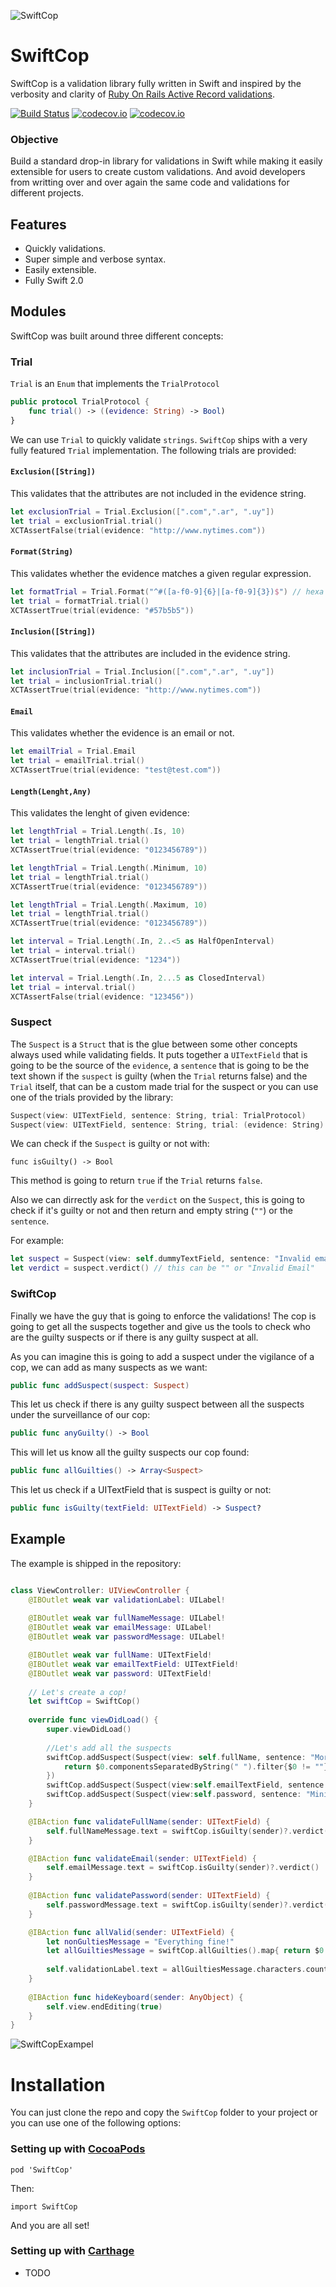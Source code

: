 ![SwiftCop](swiftCop.png)

# SwiftCop

SwiftCop is a validation library fully written in Swift and inspired by the verbosity and clarity of [Ruby On Rails Active Record validations](http://guides.rubyonrails.org/active_record_validations.html).

[![Build Status](https://travis-ci.org/andresinaka/SwiftCop.svg)](https://travis-ci.org/andresinaka/SwiftCop) [![codecov.io](https://codecov.io/github/andresinaka/SwiftCop/badge.svg?branch=master)](https://codecov.io/github/andresinaka/SwiftCop?branch=master) [![codecov.io](https://img.shields.io/badge/pod-v0.0.1-brightgreen.svg)]()

### Objective

Build a standard drop-in library for validations in Swift while making it easily extensible for users to create custom validations. And avoid developers from writting over and over again the same code and validations for different projects.

## Features

- Quickly validations.
- Super simple and verbose syntax.
- Easily extensible.
- Fully Swift 2.0

## Modules

SwiftCop was built around three different concepts:

### Trial

```Trial``` is an ```Enum``` that implements the ```TrialProtocol```

```swift
public protocol TrialProtocol {
	func trial() -> ((evidence: String) -> Bool)
}
```

We can use ```Trial``` to quickly validate ```strings```. ```SwiftCop``` ships with a very fully featured ```Trial``` implementation. The following trials are provided:

#### ```Exclusion([String])```
This validates that the attributes are not included in the evidence string.

```swift
let exclusionTrial = Trial.Exclusion([".com",".ar", ".uy"])
let trial = exclusionTrial.trial()
XCTAssertFalse(trial(evidence: "http://www.nytimes.com"))
```

#### ```Format(String)```
This validates whether the evidence matches a given regular expression.

```swift
let formatTrial = Trial.Format("^#([a-f0-9]{6}|[a-f0-9]{3})$") // hexa number with #
let trial = formatTrial.trial()		
XCTAssertTrue(trial(evidence: "#57b5b5"))
```

#### ```Inclusion([String])```
This validates that the attributes are included in the evidence string.

```swift
let inclusionTrial = Trial.Inclusion([".com",".ar", ".uy"])
let trial = inclusionTrial.trial()
XCTAssertTrue(trial(evidence: "http://www.nytimes.com"))
```

#### ```Email```
This validates whether the evidence is an email or not.

```swift
let emailTrial = Trial.Email
let trial = emailTrial.trial()
XCTAssertTrue(trial(evidence: "test@test.com"))
```

#### ```Length(Lenght,Any)```
This validates the lenght of given evidence:

```swift
let lengthTrial = Trial.Length(.Is, 10)
let trial = lengthTrial.trial()
XCTAssertTrue(trial(evidence: "0123456789"))
```
```swift
let lengthTrial = Trial.Length(.Minimum, 10)
let trial = lengthTrial.trial()
XCTAssertTrue(trial(evidence: "0123456789"))
```
```swift
let lengthTrial = Trial.Length(.Maximum, 10)
let trial = lengthTrial.trial()		
XCTAssertTrue(trial(evidence: "0123456789"))
```
```swift
let interval = Trial.Length(.In, 2..<5 as HalfOpenInterval)
let trial = interval.trial()
XCTAssertTrue(trial(evidence: "1234"))
```
```swift
let interval = Trial.Length(.In, 2...5 as ClosedInterval)
let trial = interval.trial()
XCTAssertFalse(trial(evidence: "123456"))
```

### Suspect

The ```Suspect``` is a ```Struct``` that is the glue between some other concepts always used while validating fields. It puts together a ```UITextField``` that is going to be the source of the ```evidence```, a ```sentence``` that is going to be the text shown if the ```suspect``` is guilty (when the ```Trial``` returns false) and the ```Trial``` itself, that can be a custom made trial for the suspect or you can use one of the trials provided by the library:

```swift
Suspect(view: UITextField, sentence: String, trial: TrialProtocol)
Suspect(view: UITextField, sentence: String, trial: (evidence: String) -> Bool)
```

We can check if the ```Suspect``` is guilty or not with:

```
func isGuilty() -> Bool
```

This method is going to return ```true``` if the ```Trial``` returns ```false```.

Also we can dirrectly ask for the ```verdict``` on the ```Suspect```, this is going to check if it's guilty or not and then return and empty string (```""```) or the ```sentence```.

For example: 

```swift
let suspect = Suspect(view: self.dummyTextField, sentence: "Invalid email", trial: .Email)		
let verdict = suspect.verdict() // this can be "" or "Invalid Email"
```

### SwiftCop

Finally we have the guy that is going to enforce the validations! The cop is going to get all the suspects together and give us the tools to check who are the guilty suspects or if there is any guilty suspect at all.

As you can imagine this is going to add a suspect under the vigilance of a cop, we can add as many suspects as we want:

```swift
public func addSuspect(suspect: Suspect)
```

This let us check if there is any guilty suspect between all the suspects under the surveillance of our cop:

```swift
public func anyGuilty() -> Bool
```

This will let us know all the guilty suspects our cop found:

```swift
public func allGuilties() -> Array<Suspect>
```

This let us check if a UITextField that is suspect is guilty or not:

```swift
public func isGuilty(textField: UITextField) -> Suspect?
```

## Example

The example is shipped in the repository:

```Swift

class ViewController: UIViewController {
	@IBOutlet weak var validationLabel: UILabel!
	
	@IBOutlet weak var fullNameMessage: UILabel!
	@IBOutlet weak var emailMessage: UILabel!
	@IBOutlet weak var passwordMessage: UILabel!

	@IBOutlet weak var fullName: UITextField!
	@IBOutlet weak var emailTextField: UITextField!
	@IBOutlet weak var password: UITextField!
	
	// Let's create a cop!
	let swiftCop = SwiftCop()
	
	override func viewDidLoad() {
		super.viewDidLoad()
		
		//Let's add all the suspects
		swiftCop.addSuspect(Suspect(view: self.fullName, sentence: "More Than Two Words Needed"){
			return $0.componentsSeparatedByString(" ").filter{$0 != ""}.count >= 2
		})
		swiftCop.addSuspect(Suspect(view:self.emailTextField, sentence: "Invalid email", trial: Trial.Email))
		swiftCop.addSuspect(Suspect(view:self.password, sentence: "Minimum 4 Characters", trial: Trial.Length(.Minimum, 4)))
	}

	@IBAction func validateFullName(sender: UITextField) {
		self.fullNameMessage.text = swiftCop.isGuilty(sender)?.verdict()
	}

	@IBAction func validateEmail(sender: UITextField) {
		self.emailMessage.text = swiftCop.isGuilty(sender)?.verdict()
	}
	
	@IBAction func validatePassword(sender: UITextField) {
		self.passwordMessage.text = swiftCop.isGuilty(sender)?.verdict()
	}

	@IBAction func allValid(sender: UITextField) {
		let nonGultiesMessage = "Everything fine!"
		let allGuiltiesMessage = swiftCop.allGuilties().map{ return $0.sentence}.joinWithSeparator("\n")
		
		self.validationLabel.text = allGuiltiesMessage.characters.count > 0 ? allGuiltiesMessage : nonGultiesMessage
	}
	
	@IBAction func hideKeyboard(sender: AnyObject) {
		self.view.endEditing(true)
	}
}
```

![SwiftCopExampel](swiftCopExample.gif)

# Installation

You can just clone the repo and copy the ```SwiftCop``` folder to your project or you can use one of the following options:

### Setting up with [CocoaPods](http://cocoapods.org/)

```
pod 'SwiftCop'
```

Then:

``` 
import SwiftCop
```

And you are all set! 

### Setting up with [Carthage](https://github.com/Carthage/Carthage)

- TODO